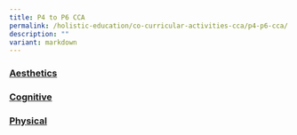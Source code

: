 ```yaml
---
title: P4 to P6 CCA
permalink: /holistic-education/co-curricular-activities-cca/p4-p6-cca/
description: ""
variant: markdown
---
```

### [Aesthetics](/holistic-education/co-curricular-activities-cca/p4-p6-cca/aesthetics/choir)

### [Cognitive](/holistic-education/co-curricular-activities-cca/p4-p6-cca/cognitive/chess-club)

### [Physical](/holistic-education/co-curricular-activities-cca/p4-p6-cca/physical/basketball)